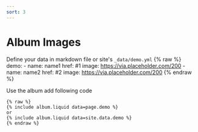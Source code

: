 ```yaml
---
sort: 3
---
```


# Album Images

Define your data in markdown file or site's `_data/demo.yml`
    {% raw %}
    demo:
      - name: name1
        href: #1
        image: https://via.placeholder.com/200
      - name: name2
        href: #2
        image: https://via.placeholder.com/200
    {% endraw %}

Use the album add following code

    {% raw %}
    {% include album.liquid data=page.demo %}
    or
    {% include album.liquid data=site.data.demo %}
    {% endraw %}
